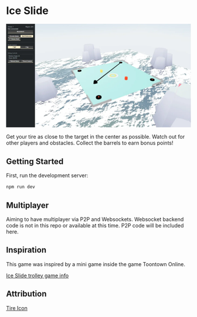 # Ice Slide

![Game Preview](/public/img/game-preview.webp)

Get your tire as close to the target in the center as possible. Watch out for other players and obstacles. Collect the barrels to earn bonus points!

## Getting Started

First, run the development server:

```bash
npm run dev
```

## Multiplayer

Aiming to have multiplayer via P2P and Websockets. Websocket backend code is not in this repo or available at this time. P2P code will be included here.

## Inspiration

This game was inspired by a mini game inside the game Toontown Online.

[Ice Slide trolley game info](https://toontown.fandom.com/wiki/Ice_Slide)

## Attribution

[Tire Icon](https://www.freepik.com/icon/road_12717324)